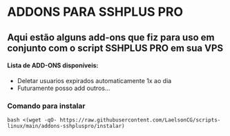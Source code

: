 # ADDONS PARA SSHPLUS PRO

## Aqui estão alguns add-ons que fiz para uso em conjunto com o script SSHPLUS PRO em sua VPS

#### Lista de ADD-ONS disponíveis:
* Deletar usuarios expirados automaticamente 1x ao dia
* Futuramente posso add outros...

### Comando para instalar

```shell
bash <(wget -qO- https://raw.githubusercontent.com/LaelsonCG/scripts-linux/main/addons-sshpluspro/instalar)
```
